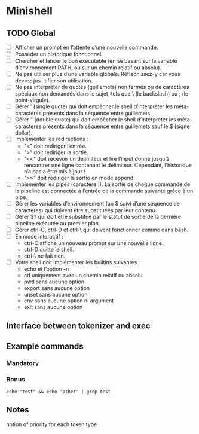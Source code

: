 # Minishell

## TODO Global
- [ ] Afficher un prompt en l’attente d’une nouvelle commande.
- [ ] Posséder un historique fonctionnel.
- [ ] Chercher et lancer le bon exécutable (en se basant sur la variable d’environnement
PATH, ou sur un chemin relatif ou absolu).
- [ ] Ne pas utiliser plus d’une variable globale. Réfléchissez-y car vous devrez jus-
tifier son utilisation.
- [ ] Ne pas interpréter de quotes (guillemets) non fermés ou de caractères spéciaux non
demandés dans le sujet, tels que \ (le backslash) ou ; (le point-virgule).
- [ ] Gérer ’ (single quote) qui doit empêcher le shell d’interpréter les méta-caractères
présents dans la séquence entre guillemets.
- [ ] Gérer " (double quote) qui doit empêcher le shell d’interpréter les méta-caractères
présents dans la séquence entre guillemets sauf le $ (signe dollar).
- [ ] Implémenter les redirections :
	- "<" doit rediriger l’entrée.
	- ">" doit rediriger la sortie.
	- "<<" doit recevoir un délimiteur et lire l’input donné jusqu’à rencontrer une ligne
contenant le délimiteur. Cependant, l’historique n’a pas à être mis à jour !
	- ">>" doit rediriger la sortie en mode append.
- [ ] Implémenter les pipes (caractère |). La sortie de chaque commande de la pipeline
est connectée à l’entrée de la commande suivante grâce à un pipe.
- [ ] Gérer les variables d’environnement (un $ suivi d’une séquence de caractères)
qui doivent être substituées par leur contenu.
- [ ] Gérer $? qui doit être substitué par le statut de sortie de la dernière pipeline
exécutée au premier plan.
- [ ] Gérer ctrl-C, ctrl-D et ctrl-\ qui doivent fonctionner comme dans bash.
- [ ] En mode interactif :
	- ctrl-C affiche un nouveau prompt sur une nouvelle ligne.
	- ctrl-D quitte le shell.
	- ctrl-\ ne fait rien.
- [ ] Votre shell doit implémenter les builtins suivantes :
	- echo et l’option -n
	- cd uniquement avec un chemin relatif ou absolu
	- pwd sans aucune option
	- export sans aucune option
	- unset sans aucune option
	- env sans aucune option ni argument
	- exit sans aucune option

## Interface between tokenizer and exec

## Example commands
### Mandatory
### Bonus
	echo "test" && echo 'other' | grep test

## Notes

notion of priority for each token type

